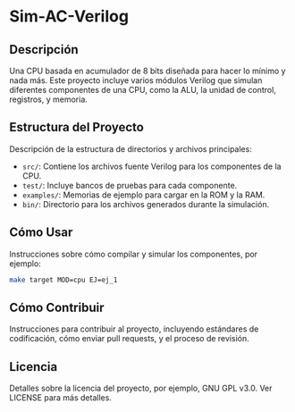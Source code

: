 # Sim-AC-Verilog

## Descripción

Una CPU basada en acumulador de 8 bits diseñada para hacer lo mínimo y nada más. Este proyecto incluye varios módulos Verilog que simulan diferentes componentes de una CPU, como la ALU, la unidad de control, registros, y memoria.

## Estructura del Proyecto

Descripción de la estructura de directorios y archivos principales:

- `src/`: Contiene los archivos fuente Verilog para los componentes de la CPU.
- `test/`: Incluye bancos de pruebas para cada componente.
- `examples/`: Memorias de ejemplo para cargar en la ROM y la RAM.
- `bin/`: Directorio para los archivos generados durante la simulación.

## Cómo Usar

Instrucciones sobre cómo compilar y simular los componentes, por ejemplo:

```sh
make target MOD=cpu EJ=ej_1

```

## Cómo Contribuir
Instrucciones para contribuir al proyecto, incluyendo estándares de codificación, cómo enviar pull requests, y el proceso de revisión.

## Licencia
Detalles sobre la licencia del proyecto, por ejemplo, GNU GPL v3.0. Ver LICENSE para más detalles.